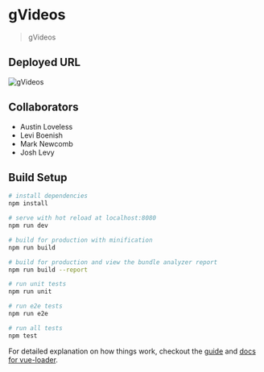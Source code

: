 # gVideos

> gVideos

## Deployed URL

![gVideos](https://g90-videos.firebaseapp.com/)

## Collaborators

- Austin Loveless
- Levi Boenish
- Mark Newcomb
- Josh Levy

## Build Setup

```bash
# install dependencies
npm install

# serve with hot reload at localhost:8080
npm run dev

# build for production with minification
npm run build

# build for production and view the bundle analyzer report
npm run build --report

# run unit tests
npm run unit

# run e2e tests
npm run e2e

# run all tests
npm test
```

For detailed explanation on how things work, checkout the [guide](http://vuejs-templates.github.io/webpack/) and [docs for vue-loader](http://vuejs.github.io/vue-loader).
